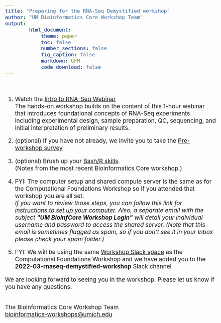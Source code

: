 ```yaml
---
title: "Preparing for the RNA-Seq Demystified workshop"
author: "UM Bioinformatics Core Workshop Team"
output:
        html_document:
            theme: paper
            toc: false
            number_sections: false
            fig_caption: false
            markdown: GFM
            code_download: false
---
```

<style type="text/css">
body{ /* Normal  */
      font-size: 14pt;
  }
</style>

<br/>

1. Watch the <a href="https://www.mivideo.it.umich.edu/media/t/1_tx74a3v9" target="_blank">Intro to RNA-Seq Webinar<a/><br/>
The hands-on workshop builds on the content of this 1-hour webinar that introduces foundational concepts of RNA-Seq experiments including experimental design, sample preparation, QC, sequencing, and initial interpretation of preliminary results.

2. (optional) If you have not already, we invite you to take the <a href="https://forms.gle/UdyurdLkmaguyW3G6" target="_blank">Pre-workshop survey</a><br/>

3. (optional) Brush up your <a href="https://umich-brcf-bioinf.github.io/2022-02-28-umich-computational-foundations/html/" target="_blank">Bash/R skills</a>.<br/>
(Notes from the most recent Bioinformatics Core workshop.)

4. FYI: The computer setup and shared compute server is the same as for the Computational Foundations Workshop so if you attended that workshop you are all set.<br/>_If you want to review those steps, you can follow this link for <a href="setup_instructions.html" target="_blank">instructions to set up your computer</a>. Also, a separate email with the subject **"UM BioinfCore Workshop Login"** will detail your individual username and password to access the shared server. (Note that this email is sometimes flagged as spam, so if you don't see it in your Inbox please check your spam folder.)_

5. FYI: We will be using the same <a href="https://umbioinfcoreworkshops.slack.com" target="_blank">Workshop Slack space</a> as the Computational Foundations Workshop and we have added you to the **2022-03-rnaseq-demystified-workshop** Slack channel<br/>


We are looking forward to seeing you in the workshop. Please let us know if you have any questions.<br/><br/>

The Bioinformatics Core Workshop Team<br/>
[bioinformatics-workshops@umich.edu](mailto:bioinformatics-workshops@umich.edu)

